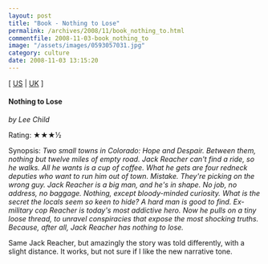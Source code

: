 ```yaml
---
layout: post
title: "Book - Nothing to Lose"
permalink: /archives/2008/11/book_nothing_to.html
commentfile: 2008-11-03-book_nothing_to
image: "/assets/images/0593057031.jpg"
category: culture
date: 2008-11-03 13:15:20
---
```


\[ [US](http://www.amazon.com/o/asin/0593057031) | [UK](http://www.amazon.co.uk/o/asin/0593057031) \]

#### Nothing to Lose

<em>by Lee Child</em>

Rating: ★★★½

<div class="book_synopsis" markdown="1">
Synopsis: <em>Two small towns in Colorado: Hope and Despair. Between them, nothing but twelve miles of empty road. Jack Reacher can't find a ride, so he walks. All he wants is a cup of coffee. What he gets are four redneck deputies who want to run him out of town. Mistake. They're picking on the wrong guy. Jack Reacher is a big man, and he's in shape. No job, no address, no baggage. Nothing, except bloody-minded curiosity. What is the secret the locals seem so keen to hide? A hard man is good to find. Ex-military cop Reacher is today's most addictive hero. Now he pulls on a tiny loose thread, to unravel conspiracies that expose the most shocking truths. Because, after all, Jack Reacher has nothing to lose.</em>
</div>

Same Jack Reacher, but amazingly the story was told differently, with a slight distance. It works, but not sure if I like the new narrative tone.
